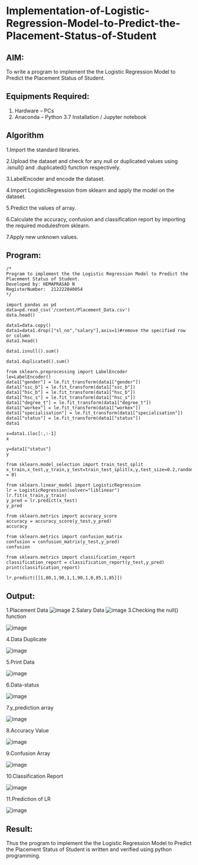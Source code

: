 # Implementation-of-Logistic-Regression-Model-to-Predict-the-Placement-Status-of-Student

## AIM:
To write a program to implement the the Logistic Regression Model to Predict the Placement Status of Student.

## Equipments Required:
1. Hardware – PCs
2. Anaconda – Python 3.7 Installation / Jupyter notebook

## Algorithm
1.Import the standard libraries. 


2.Upload the dataset and check for any null or duplicated values using .isnull() and .duplicated() function respectively. 


3.LabelEncoder and encode the dataset.


4.Import LogisticRegression from sklearn and apply the model on the dataset.


5.Predict the values of array.


6.Calculate the accuracy, confusion and classification report by importing the required modulesfrom sklearn.


7.Apply new unknown values.

## Program:
```
/*
Program to implement the the Logistic Regression Model to Predict the Placement Status of Student.
Developed by: HEMAPRASAD N
RegisterNumber:  212222040054
*/

import pandas as pd
data=pd.read_csv('/content/Placement_Data.csv')
data.head()

data1=data.copy()
data1=data1.drop(["sl_no","salary"],axis=1)#remove the specified row or column
data1.head()

data1.isnull().sum()

data1.duplicated().sum()

from sklearn.preprocessing import LabelEncoder
le=LabelEncoder()
data1["gender"] = le.fit_transform(data1["gender"])
data1["ssc_b"] = le.fit_transform(data1["ssc_b"])
data1["hsc_b"] = le.fit_transform(data1["hsc_b"])
data1["hsc_s"] = le.fit_transform(data1["hsc_s"])
data1["degree_t"] = le.fit_transform(data1["degree_t"])
data1["workex"] = le.fit_transform(data1["workex"])
data1["specialisation"] = le.fit_transform(data1["specialisation"])
data1["status"] = le.fit_transform(data1["status"])
data1

x=data1.iloc[:,:-1]
x

y=data1["status"]
y

from sklearn.model_selection import train_test_split
x_train,x_test,y_train,y_test=train_test_split(x,y,test_size=0.2,random_state = 0)

from sklearn.linear_model import LogisticRegression
lr = LogisticRegression(solver="liblinear")
lr.fit(x_train,y_train)
y_pred = lr.predict(x_test)
y_pred

from sklearn.metrics import accuracy_score
accuracy = accuracy_score(y_test,y_pred)
accuracy

from sklearn.metrics import confusion_matrix
confusion = confusion_matrix(y_test,y_pred)
confusion

from sklearn.metrics import classification_report
classification_report = classification_report(y_test,y_pred)
print(classification_report)

lr.predict([[1,80,1,90,1,1,90,1,0,85,1,85]])
```


## Output:
1.Placement Data
![image](https://github.com/Hemaprasad-N/Implementation-of-Logistic-Regression-Model-to-Predict-the-Placement-Status-of-Student/assets/135933397/e8beaaac-b4e6-4f85-bdfe-a57232470d57)
2.Salary Data
![image](https://github.com/Hemaprasad-N/Implementation-of-Logistic-Regression-Model-to-Predict-the-Placement-Status-of-Student/assets/135933397/e9bb763b-94d5-474e-aebc-fbdc4fd1fbd7)
3.Checking the null() function


![image](https://github.com/Hemaprasad-N/Implementation-of-Logistic-Regression-Model-to-Predict-the-Placement-Status-of-Student/assets/135933397/87989fd8-7ae7-4a4d-8ab9-e9408f828870)


4.Data Duplicate


![image](https://github.com/Hemaprasad-N/Implementation-of-Logistic-Regression-Model-to-Predict-the-Placement-Status-of-Student/assets/135933397/cb17aaa8-84ff-452f-b44c-a0bc9c1c9cfd)


5.Print Data


![image](https://github.com/Hemaprasad-N/Implementation-of-Logistic-Regression-Model-to-Predict-the-Placement-Status-of-Student/assets/135933397/d5896e59-529e-4203-864a-bda838293806)


6.Data-status


![image](https://github.com/Hemaprasad-N/Implementation-of-Logistic-Regression-Model-to-Predict-the-Placement-Status-of-Student/assets/135933397/7a49641b-079b-499b-9013-7ed43fdb5a00)


7.y_prediction array


![image](https://github.com/Hemaprasad-N/Implementation-of-Logistic-Regression-Model-to-Predict-the-Placement-Status-of-Student/assets/135933397/3fe3eca6-ef62-483d-a9ff-16b5c9810f06)


8.Accuracy Value


![image](https://github.com/Hemaprasad-N/Implementation-of-Logistic-Regression-Model-to-Predict-the-Placement-Status-of-Student/assets/135933397/19833c44-8a0c-4077-8d95-2008279ea6d4)


9.Confusion Array


![image](https://github.com/Hemaprasad-N/Implementation-of-Logistic-Regression-Model-to-Predict-the-Placement-Status-of-Student/assets/135933397/e580b833-f34b-47b3-9235-e485d6b1a9a4)


10.Classification Report


![image](https://github.com/Hemaprasad-N/Implementation-of-Logistic-Regression-Model-to-Predict-the-Placement-Status-of-Student/assets/135933397/74aa7ce1-c797-45ac-8884-c95bb60855f9)


11.Prediction of LR


![image](https://github.com/Hemaprasad-N/Implementation-of-Logistic-Regression-Model-to-Predict-the-Placement-Status-of-Student/assets/135933397/813c226a-e019-4503-8de1-d72348483d5b)


## Result:
Thus the program to implement the the Logistic Regression Model to Predict the Placement Status of Student is written and verified using python programming.
